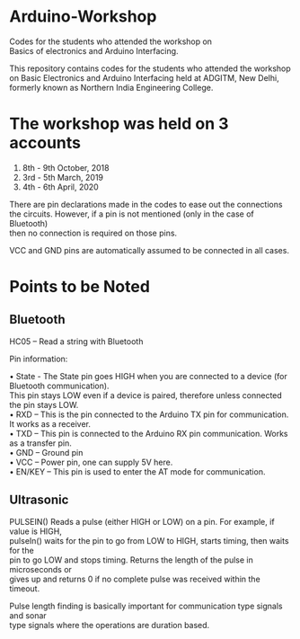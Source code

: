 # Arduino-Workshop
Codes for the students who attended the workshop on\
Basics of electronics and Arduino Interfacing.

This repository contains codes for the students who attended the workshop   
on Basic Electronics and Arduino Interfacing held at ADGITM, New Delhi,  
formerly known as Northern India Engineering College.

# The workshop was held on 3 accounts
1. 8th - 9th October, 2018
2. 3rd - 5th March, 2019
3. 4th - 6th April, 2020

There are pin declarations made in the codes to ease out the connections\
the circuits. However, if a pin is not mentioned (only in the case of Bluetooth)\
then no connection is required on those pins.  

VCC and GND pins are automatically assumed to be connected in all cases.

# Points to be Noted

## Bluetooth
HC05 – Read a string with Bluetooth

Pin information:

•	State - The State pin goes HIGH when you are connected to a device (for Bluetooth communication).   
      This pin stays LOW even if a device is paired, therefore unless connected the pin stays LOW.   
•	RXD – This is the pin connected to the Arduino TX pin for communication. It works as a receiver.  
•	TXD – This pin is connected to the Arduino RX pin communication. Works as a transfer pin.  
•	GND – Ground pin   
•	VCC – Power pin, one can supply 5V here.  
•	EN/KEY – This pin is used to enter the AT mode for communication.  

## Ultrasonic

PULSEIN() Reads a pulse (either HIGH or LOW) on a pin. For example, if value is HIGH,  
pulseIn() waits for the pin to go from LOW to HIGH, starts timing, then waits for the  
pin to go LOW and stops timing. Returns the length of the pulse in microseconds or  
gives up and returns 0 if no complete pulse was received within the timeout.

Pulse length finding is basically important for communication type signals and sonar  
type signals where the operations are duration based.



